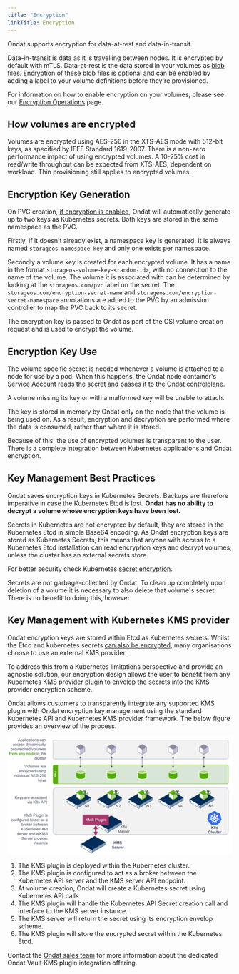 ```yaml
---
title: "Encryption"
linkTitle: Encryption
---
```


Ondat supports encryption for data-at-rest and data-in-transit.

Data-in-transit is data as it is travelling between nodes. It is encrypted by
default with mTLS. Data-at-rest is the data stored in your volumes as [blob files](/docs/concepts/volumes). Encryption of these blob files
is optional and can be enabled by adding a label to your volume definitions
before they're provisioned.

For information on how to enable encryption on your volumes, please see our
[Encryption Operations](/docs/operations/encryption) page.

## How volumes are encrypted

Volumes are encrypted using AES-256 in the XTS-AES mode with 512-bit keys, as
specified by IEEE Standard 1619-2007. There is a non-zero performance impact of
using encrypted volumes. A 10-25% cost in read/write throughput can be
expected from XTS-AES, dependent on workload. Thin provisioning still applies
to encrypted volumes.

## Encryption Key Generation

On PVC creation, [if encryption is enabled](/docs/reference/labels#storageos-volume-labels), Ondat will
automatically generate up to two keys as Kubernetes secrets. Both keys are
stored in the same namespace as the PVC.

Firstly, if it doesn't already exist, a namespace key is generated. It is
always named `storageos-namespace-key` and only one exists per namespace.

Secondly a volume key is created for each encrypted volume. It has a name in
the format `storageos-volume-key-<random-id>`, with no connection to the name
of the volume. The volume it is associated with can be determined by looking at
the `storageos.com/pvc` label on the secret. The
`storageos.com/encryption-secret-name` and
`storageos.com/encryption-secret-namespace` annotations are added to the PVC by
an admission controller to map the PVC back to its secret.

The encryption key is passed to Ondat as part of the CSI volume creation
request and is used to encrypt the volume.

## Encryption Key Use

The volume specific secret is needed whenever a volume is attached to a node
for use by a pod. When this happens, the Ondat node container's Service
Account reads the secret and passes it to the Ondat controlplane.

A volume missing its key or with a malformed key will be unable to attach.

The key is stored in memory by Ondat only on the node that the volume is
being used on. As a result, encryption and decryption are performed where the
data is consumed, rather than where it is stored.

Because of this, the use of encrypted volumes is transparent to the user.
There is a complete integration between Kubernetes applications and
Ondat encryption.

## Key Management Best Practices

Ondat saves encryption keys in Kubernetes Secrets.
Backups are therefore imperative in case the Kubernetes Etcd is lost.
**Ondat has no ability to decrypt a volume whose encryption keys have been
lost.**

Secrets in Kubernetes are not encrypted by default, they are stored in the
Kubernetes Etcd in simple Base64 encoding. As Ondat encryption keys are
stored as Kubernetes Secrets, this means that anyone with access to a
Kubernetes Etcd installation can read encryption keys and decrypt volumes,
unless the cluster has an external secrets store.

For better security check Kubernetes [secret
encryption](https://kubernetes.io/docs/tasks/administer-cluster/encrypt-data/).

Secrets are not garbage-collected by Ondat. To clean up completely upon
deletion of a volume it is necessary to also delete that volume's secret. There
is no benefit to doing this, however.

## Key Management with Kubernetes KMS provider

Ondat encryption keys are stored within Etcd as Kubernetes secrets. Whilst
the Etcd and kubernetes secrets [can also be
encrypted](https://kubernetes.io/docs/tasks/administer-cluster/encrypt-data/),
many organisations choose to use an external KMS provider.

To address this from a Kubernetes limitations perspective and provide an
agnostic solution, our encryption design allows the user to benefit from any
Kubernetes KMS provider plugin to envelop the secrets into the KMS provider
encryption scheme.

Ondat allows customers to transparently integrate any supported KMS plugin
with Ondat encryption key management using the standard Kubernetes API and
Kubernetes KMS provider framework. The below figure provides an overview of the
process.

![KMS Key Management](/images/docs/gui-v2/kms-key-management.png)

1. The KMS plugin is deployed within the Kubernetes cluster.
2. The KMS plugin is configured to act as a broker between the Kubernetes API
   server and the KMS server API endpoint.
3. At volume creation, Ondat will create a Kubernetes secret using
   Kubernetes API calls
4. The KMS plugin will handle the Kubernetes API Secret creation call and
   interface to the KMS server instance.
5. The KMS server will return the secret using its encryption envelop scheme.
6. The KMS plugin will store the encrypted secret within the Kubernetes Etcd.

Contact the [Ondat sales team](mailto:sales@storageos.com) for more
information about the dedicated Ondat Vault KMS plugin integration
offering.
